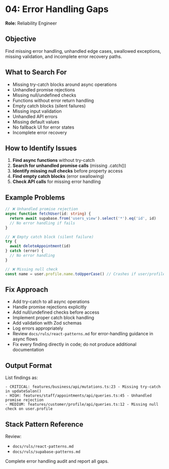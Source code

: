 # 04: Error Handling Gaps

**Role:** Reliability Engineer

## Objective

Find missing error handling, unhandled edge cases, swallowed exceptions, missing validation, and incomplete error recovery paths.

## What to Search For

- Missing try-catch blocks around async operations
- Unhandled promise rejections
- Missing null/undefined checks
- Functions without error return handling
- Empty catch blocks (silent failures)
- Missing input validation
- Unhandled API errors
- Missing default values
- No fallback UI for error states
- Incomplete error recovery

## How to Identify Issues

1. **Find async functions** without try-catch
2. **Search for unhandled promise calls** (missing .catch())
3. **Identify missing null checks** before property access
4. **Find empty catch blocks** (error swallowing)
5. **Check API calls** for missing error handling

## Example Problems

```ts
// ❌ Unhandled promise rejection
async function fetchUser(id: string) {
  return await supabase.from('users_view').select('*').eq('id', id)
  // No error handling if fails
}

// ❌ Empty catch block (silent failure)
try {
  await deleteAppointment(id)
} catch (error) {
  // No error handling
}

// ❌ Missing null check
const name = user.profile.name.toUpperCase() // Crashes if user/profile null
```

## Fix Approach

- Add try-catch to all async operations
- Handle promise rejections explicitly
- Add null/undefined checks before access
- Implement proper catch block handling
- Add validation with Zod schemas
- Log errors appropriately
- Review `docs/ruls/react-patterns.md` for error-handling guidance in async flows
- Fix every finding directly in code; do not produce additional documentation

## Output Format

List findings as:
```
- CRITICAL: features/business/api/mutations.ts:23 - Missing try-catch in updateSalon()
- HIGH: features/staff/appointments/api/queries.ts:45 - Unhandled promise rejection
- MEDIUM: features/customer/profile/api/queries.ts:12 - Missing null check on user.profile
```

## Stack Pattern Reference

Review:
- `docs/ruls/react-patterns.md`
- `docs/ruls/supabase-patterns.md`

Complete error handling audit and report all gaps.
